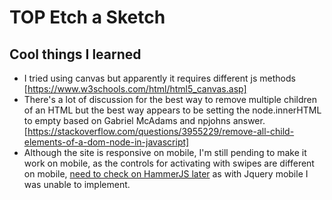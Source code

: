 # TOP Etch a Sketch

## Cool things I learned

- I tried using canvas but apparently it requires different js methods [https://www.w3schools.com/html/html5_canvas.asp]
- There's a lot of discussion for the best way to remove multiple children of an HTML but the best way appears to be setting the node.innerHTML to empty based on Gabriel McAdams and npjohns answer. [https://stackoverflow.com/questions/3955229/remove-all-child-elements-of-a-dom-node-in-javascript]
- Although the site is responsive on mobile, I'm still pending to make it work on mobile, as the controls for activating with swipes are different on mobile, [need to check on HammerJS later](https://stackoverflow.com/questions/15084675/how-to-implement-swipe-gestures-for-mobile-devices) as with Jquery mobile I was unable to implement.
